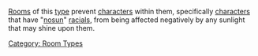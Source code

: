[Rooms](:Category:_Rooms.md "wikilink") of this
[type](:Category:_Room_Types.md "wikilink") prevent
[characters](:Category:_Characters.md "wikilink") within them,
specifically [characters](:Category:_Characters.md "wikilink") that have
"[nosun](Racial_Nosun.md "wikilink")"
[racials](:Category:_Racials.md "wikilink"), from being affected
negatively by any sunlight that may shine upon them.

[Category: Room Types](Category:_Room_Types "wikilink")
